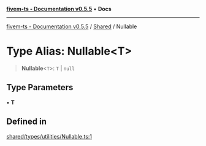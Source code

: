 [**fivem-ts - Documentation v0.5.5**](../../../README.md) • **Docs**

***

[fivem-ts - Documentation v0.5.5](../../../README.md) / [Shared](../README.md) / Nullable

# Type Alias: Nullable\<T\>

> **Nullable**\<`T`\>: `T` \| `null`

## Type Parameters

• **T**

## Defined in

[shared/types/utilities/Nullable.ts:1](https://github.com/Purpose-Dev/fivem-ts/blob/main/src/shared/types/utilities/Nullable.ts#L1)
